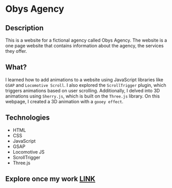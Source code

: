 # Obys Agency

## Description
This is a website for a fictional agency called Obys Agency. The website is a one page website that contains information about the agency, the services they offer.

## What?
I learned how to add animations to a website using JavaScript libraries like ```GSAP``` and ```Locomotive Scroll```. I also explored the ```ScrollTrigger``` plugin, which triggers animations based on user scrolling. Additionally, I delved into 3D animations using ```Sherry.js```, which is built on the ```Three.js``` library. On this webpage, I created a 3D animation with a ```gooey effect```.

## Technologies
- HTML
- CSS
- JavaScript
- GSAP
- Locomotive JS
- ScrollTrigger
- Three.js

## Explore once my work [LINK](https://opdsbanasya.github.io/ObysAgencyWeb/)


